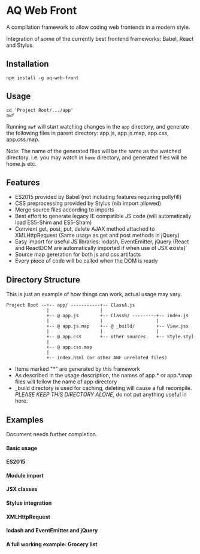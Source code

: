 AQ Web Front
============

A compilation framework to allow coding web frontends in a modern style.

Integration of some of the currently best frontend frameworks: Babel, React and Stylus.

Installation
------------

    npm install -g aq-web-front

Usage
-----

    cd 'Project Root/.../app'
    awf

Running `awf` will start watching changes in the `app` directory, and generate
the following files in parent directory: app.js, app.js.map, app.css, app.css.map.

Note: The name of the generated files will be the same as the watched directory. 
i.e. you may watch in `home` directory, and generated files will be home.js etc.

Features
--------

 - ES2015 provided by Babel (not including features requiring pollyfill)
 - CSS preprocessing provided by Stylus (nib import allowed)
 - Merge source files according to imports
 - Best effort to generate legacy IE compatible JS code
   (will automatically load ES5-Shim and ES5-Sham)
 - Convient get, post, put, delete AJAX method attached to XMLHttpRequest
   (Same usage as get and post methods in jQuery)
 - Easy import for useful JS libraries: lodash, EventEmitter, jQuery
   (React and ReactDOM are automatically imported if when use of JSX exists)
 - Source map gereration for both js and css artifacts
 - Every piece of code will be called when the DOM is ready

Directory Structure
-------------------

This is just an example of how things can work, actual usage may vary.

    Project Root --+-- app/ -----------+-- ClassA.js
                   |                   |
                   +-- @ app.js        +-- ClassB/ ---------+-- index.js
                   |                   |                    |
                   +-- @ app.js.map    +-- @ _build/        +-- View.jsx
                   |                   |                    |
                   +-- @ app.css       +-- other sources    +-- Style.styl
                   |
                   +-- @ app.css.map
                   |
                   +-- index.html (or other AWF unrelated files)

 - Items marked "*" are generated by this framework
 - As described in the usage description, 
   the names of app.* or app.*.map files will follow the name of app directory
 - _build directory is used for caching, deleting will cause a full recompile.
   *PLEASE KEEP THIS DIRECTORY ALONE*, do not put anything useful in here.

Examples
--------

Document needs further completion.

#### Basic usage

#### ES2015

#### Module import

#### JSX classes

#### Stylus integration

#### XMLHttpRequest

#### lodash and EventEmitter and jQuery

#### A full working example: Grocery list
